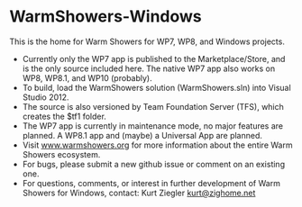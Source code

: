 WarmShowers-Windows
===================

This is the home for Warm Showers for WP7, WP8, and Windows projects.
* Currently only the WP7 app is published to the Marketplace/Store, and is the only source included here.  The native WP7 app also works on WP8, WP8.1, and WP10 (probably).
* To build, load the WarmShowers solution (WarmShowers.sln) into Visual Studio 2012.
* The source is also versioned by Team Foundation Server (TFS), which creates the $tf1 folder.
* The WP7 app is currently in maintenance mode, no major features are planned.  A WP8.1 app and (maybe) a Universal App are planned.
* Visit www.warmshowers.org for more information about the entire Warm Showers ecosystem.
* For bugs, please submit a new github issue or comment on an existing one.
* For questions, comments, or interest in further development of Warm Showers for Windows, contact:
Kurt Ziegler
kurt@zighome.net

